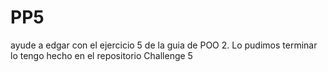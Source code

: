 # PP5
ayude a edgar con el ejercicio 5 de la guia de POO 2. Lo pudimos terminar lo tengo hecho en el repositorio Challenge 5
